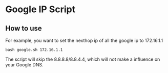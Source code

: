  

# Google IP Script



## How to use

For example, you want to set the nexthop ip of all the google ip to 172.16.1.1

```
bash google.sh 172.16.1.1
```

The script will skip the 8.8.8.8/8.8.4.4, which will not make a influence on your Google DNS.